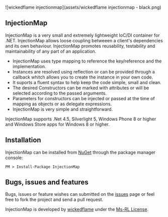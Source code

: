 ![wickedflame injectionmap](assets/wickedflame injectionmap - black.png)

InjectionMap
------------------------------
InjectionMap is a very small and extremely lightweight IoC/DI container for .NET. 
InjectionMap allows loose coupling betweeen a client's dependencies and its own behaviour. InjectionMap promotes reusability, testability and maintainability of any part of an application.

- InjectionMap uses type mapping to reference the key/reference and the implementation. 
- Instances are resolved using reflection or can be provided through a callback whitch allows you to create the instance in your own code.
- It suports a fluent syntax to help keep the code simple, small and clean.
- The desired Constructors can be marked with attributes or will be selected according to the passed arguments.
- Parameters for constructors can be injected or passed at the time of mapping as objects or as delegate expressions.
- InjectionMap is very simple and straightforward.

InjectionMap supports .Net 4.5, Silverlight 5, Windows Phone 8 or higher and Windows Store apps for Windows 8 or higher.

Installation
------------------------------
InjectionMap can be installed from [NuGet](http://docs.nuget.org/docs/start-here/installing-nuget) through the package manager console:  

    PM > Install-Package InjectionMap

Bugs, issues and features
------------------------------
Bugs, issues or feature wishes can submitted on the [issues](https://github.com/InjectionMap/InjectionMap/issues) page or feel free to fork the project and send a pull request.


InjectionMap is developed by [wickedflame](http://wicked-flame.blogspot.ch/) under the [Ms-RL License](License.txt).